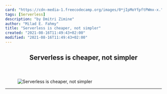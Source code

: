 ```yaml
---
card: "https://cdn-media-1.freecodecamp.org/images/0*jIpMoYfpftPWmx-x."
tags: [Serverless]
description: "by Dmitri Zimine"
author: "Milad E. Fahmy"
title: "Serverless is cheaper, not simpler"
created: "2021-08-16T11:49:43+02:00"
modified: "2021-08-16T11:49:43+02:00"
---
```

<div class="site-wrapper">
<main id="site-main" class="site-main outer">
<div class="inner">
<article class="post-full post tag-serverless tag-devops tag-tech tag-technology tag-programming ">
<header class="post-full-header">
<h1 class="post-full-title">Serverless is cheaper, not simpler</h1>
</header>
<figure class="post-full-image">
<picture>
<source media="(max-width: 700px)" sizes="1px" srcset="data:image/gif;base64,R0lGODlhAQABAIAAAAAAAP///yH5BAEAAAAALAAAAAABAAEAAAIBRAA7 1w">
<source media="(min-width: 701px)" sizes="(max-width: 800px) 400px,
(max-width: 1170px) 700px,
1400px" srcset="https://cdn-media-1.freecodecamp.org/images/0*jIpMoYfpftPWmx-x. 300w,
https://cdn-media-1.freecodecamp.org/images/0*jIpMoYfpftPWmx-x. 600w,
https://cdn-media-1.freecodecamp.org/images/0*jIpMoYfpftPWmx-x. 1000w,
https://cdn-media-1.freecodecamp.org/images/0*jIpMoYfpftPWmx-x. 2000w">
<img onerror="this.style.display='none'" src="https://cdn-media-1.freecodecamp.org/images/0*jIpMoYfpftPWmx-x." alt="Serverless is cheaper, not simpler">
</picture>
</figure>
<section class="post-full-content">
<div class="post-content medium-migrated-article">
</div>
<hr>
</section>
</article>
</div>
</main>
</div>
<!-- Google Tag Manager (noscript) -->
<!-- End Google Tag Manager (noscript) -->
